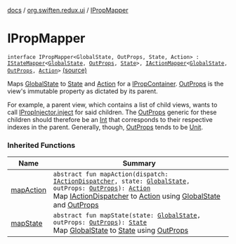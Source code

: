 [docs](../index.md) / [org.swiften.redux.ui](index.md) / [IPropMapper](./-i-prop-mapper.md)

# IPropMapper

`interface IPropMapper<GlobalState, OutProps, State, Action> : `[`IStateMapper`](-i-state-mapper/index.md)`<`[`GlobalState`](-i-prop-mapper.md#GlobalState)`, `[`OutProps`](-i-prop-mapper.md#OutProps)`, `[`State`](-i-prop-mapper.md#State)`>, `[`IActionMapper`](-i-action-mapper/index.md)`<`[`GlobalState`](-i-prop-mapper.md#GlobalState)`, `[`OutProps`](-i-prop-mapper.md#OutProps)`, `[`Action`](-i-prop-mapper.md#Action)`>` [(source)](https://github.com/protoman92/KotlinRedux/tree/master/common/common-ui/src/main/kotlin/org/swiften/redux/ui/Injector.kt#L70)

Maps [GlobalState](-i-prop-mapper.md#GlobalState) to [State](-i-prop-mapper.md#State) and [Action](-i-prop-mapper.md#Action) for a [IPropContainer](-i-prop-container/index.md). [OutProps](-i-prop-mapper.md#OutProps) is the view's
immutable property as dictated by its parent.

For example, a parent view, which contains a list of child views, wants to call
[IPropInjector.inject](-i-prop-injector/inject.md) for said children. The [OutProps](-i-prop-mapper.md#OutProps) generic for these children
should therefore be an [Int](https://kotlinlang.org/api/latest/jvm/stdlib/kotlin/-int/index.html) that corresponds to their respective indexes in the parent.
Generally, though, [OutProps](-i-prop-mapper.md#OutProps) tends to be [Unit](https://kotlinlang.org/api/latest/jvm/stdlib/kotlin/-unit/index.html).

### Inherited Functions

| Name | Summary |
|---|---|
| [mapAction](-i-action-mapper/map-action.md) | `abstract fun mapAction(dispatch: `[`IActionDispatcher`](../org.swiften.redux.core/-i-action-dispatcher.md)`, state: `[`GlobalState`](-i-action-mapper/index.md#GlobalState)`, outProps: `[`OutProps`](-i-action-mapper/index.md#OutProps)`): `[`Action`](-i-action-mapper/index.md#Action)<br>Map [IActionDispatcher](../org.swiften.redux.core/-i-action-dispatcher.md) to [Action](-i-action-mapper/index.md#Action) using [GlobalState](-i-action-mapper/index.md#GlobalState) and [OutProps](-i-action-mapper/index.md#OutProps) |
| [mapState](-i-state-mapper/map-state.md) | `abstract fun mapState(state: `[`GlobalState`](-i-state-mapper/index.md#GlobalState)`, outProps: `[`OutProps`](-i-state-mapper/index.md#OutProps)`): `[`State`](-i-state-mapper/index.md#State)<br>Map [GlobalState](-i-state-mapper/index.md#GlobalState) to [State](-i-state-mapper/index.md#State) using [OutProps](-i-state-mapper/index.md#OutProps) |
